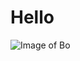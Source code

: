 # <h1> Hello
![Image of Bo](https://static.wikia.nocookie.net/studio-ghibli/images/7/7e/Boh_winks.jpg/revision/latest/zoom-crop/width/500/height/500?cb=20180815032035)
